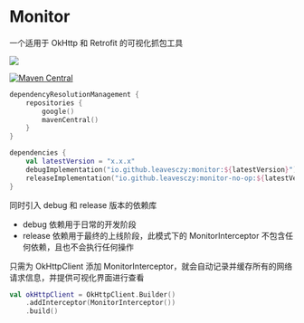 # Monitor

一个适用于 OkHttp 和 Retrofit 的可视化抓包工具

![](https://github.com/leavesCZY/Monitor/assets/30774063/f95347c1-20a7-4ec9-9f36-230a78fb4a3e)

[![Maven Central](https://img.shields.io/maven-central/v/io.github.leavesczy/monitor.svg)](https://central.sonatype.com/artifact/io.github.leavesczy/monitor)

```kotlin
dependencyResolutionManagement {
    repositories {
        google()
        mavenCentral()
    }
}

dependencies {
    val latestVersion = "x.x.x"
    debugImplementation("io.github.leavesczy:monitor:${latestVersion}")
    releaseImplementation("io.github.leavesczy:monitor-no-op:${latestVersion}")
}
```

同时引入 debug 和 release 版本的依赖库

- debug 依赖用于日常的开发阶段
- release 依赖用于最终的上线阶段，此模式下的 MonitorInterceptor 不包含任何依赖，且也不会执行任何操作

只需为 OkHttpClient 添加 MonitorInterceptor，就会自动记录并缓存所有的网络请求信息，并提供可视化界面进行查看

```kotlin
val okHttpClient = OkHttpClient.Builder()
    .addInterceptor(MonitorInterceptor())
    .build()
```